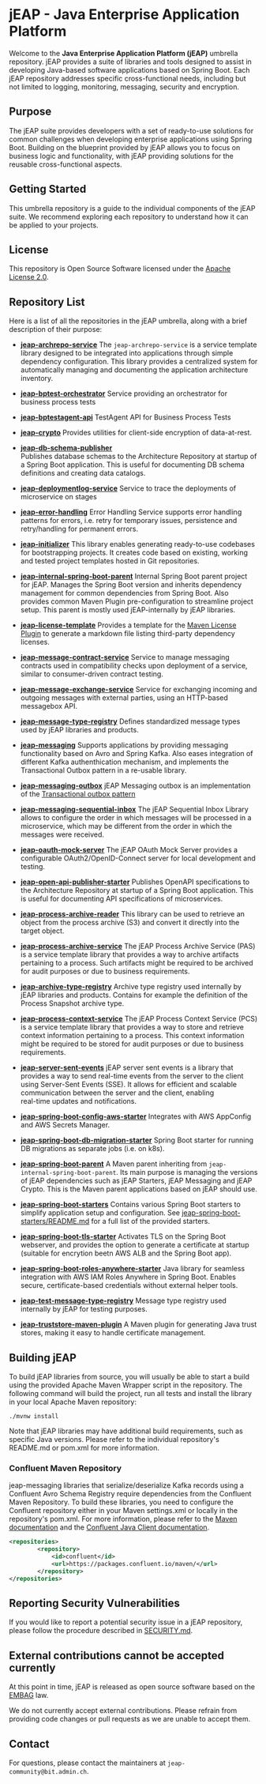 # jEAP - Java Enterprise Application Platform

Welcome to the **Java Enterprise Application Platform (jEAP)** umbrella repository. jEAP provides a suite of
libraries and tools designed to assist in developing Java-based software applications based on Spring Boot.
Each jEAP repository addresses specific cross-functional needs, including but not limited to logging, monitoring,
messaging, security and encryption.

## Purpose

The jEAP suite provides developers with a set of ready-to-use solutions for common challenges when developing enterprise
applications using Spring Boot. Building on the blueprint provided by jEAP allows you to focus on business logic and
functionality, with jEAP providing solutions for the reusable cross-functional aspects.

## Getting Started

This umbrella repository is a guide to the individual components of the jEAP suite. We recommend exploring each
repository to understand how it can be applied to your projects.

## License

This repository is Open Source Software licensed under the [Apache License 2.0](./LICENSE).

## Repository List

Here is a list of all the repositories in the jEAP umbrella, along with a brief description of their purpose:

- **[jeap-archrepo-service](https://github.com/jeap-admin-ch/jeap-archrepo-service)**
  The `jeap-archrepo-service` is a service template library designed to be integrated into applications through simple 
  dependency configuration. This library provides a centralized system for automatically managing and documenting the 
  application architecture inventory.

- **[jeap-bptest-orchestrator](https://github.com/jeap-admin-ch/jeap-bptest-orchestrator)**
  Service providing an orchestrator for business process tests

- **[jeap-bptestagent-api](https://github.com/jeap-admin-ch/jeap-bptestagent-api)**
  TestAgent API for Business Process Tests

- **[jeap-crypto](https://github.com/jeap-admin-ch/jeap-crypto)**
  Provides utilities for client-side encryption of data-at-rest.

- **[jeap-db-schema-publisher](https://github.com/jeap-admin-ch/jeap-db-schema-publisher)**  
  Publishes database schemas to the Architecture Repository at startup of a Spring Boot application. This is useful for
  documenting DB schema definitions and creating data catalogs.

- **[jeap-deploymentlog-service](https://github.com/jeap-admin-ch/jeap-deploymentlog-service)**
  Service to trace the deployments of microservice on stages

- **[jeap-error-handling](https://github.com/jeap-admin-ch/jeap-error-handling)**
  Error Handling Service supports error handling patterns for errors, i.e. retry for temporary issues,
  persistence and retry/handling for permanent errors.

- **[jeap-initializer](https://github.com/jeap-admin-ch/jeap-initializer)**
  This library enables generating ready-to-use codebases for bootstrapping projects. It creates code based on existing,
  working and tested project templates hosted in Git repositories.

- **[jeap-internal-spring-boot-parent](https://github.com/jeap-admin-ch/jeap-internal-spring-boot-parent)**
  Internal Spring Boot parent project for jEAP. Manages the Spring Boot version and inherits dependency management for
  common dependencies from Spring Boot. Also provides common Maven Plugin pre-configuration to streamline project setup.
  This parent is mostly used jEAP-internally by jEAP libraries.

- **[jeap-license-template](https://github.com/jeap-admin-ch/jeap-license-template)**
  Provides a template for the [Maven License Plugin](https://www.mojohaus.org/license-maven-plugin/aggregate-add-third-party-mojo.html) to
  generate a markdown file listing third-party dependency licenses.

- **[jeap-message-contract-service](https://github.com/jeap-admin-ch/jeap-message-contract-service)**
  Service to manage messaging contracts used in compatibility checks upon deployment of a service,
  similar to consumer-driven contract testing.

- **[jeap-message-exchange-service](https://github.com/jeap-admin-ch/jeap-message-exchange-service)**
  Service for exchanging incoming and outgoing messages with external parties, using an HTTP-based messagebox API.

- **[jeap-message-type-registry](https://github.com/jeap-admin-ch/jeap-message-type-registry)**
  Defines standardized message types used by jEAP libraries and products.

- **[jeap-messaging](https://github.com/jeap-admin-ch/jeap-messaging)**
  Supports applications by providing messaging functionality based on Avro and Spring Kafka. Also eases integration of
  different Kafka authenthication mechanism, and implements the Transactional Outbox pattern in a re-usable library.

- **[jeap-messaging-outbox](https://github.com/jeap-admin-ch/jeap-messaging-outbox)**
  jEAP Messaging outbox is an implementation of the [Transactional outbox pattern](https://microservices.io/patterns/data/transactional-outbox.html)

- **[jeap-messaging-sequential-inbox](https://github.com/jeap-admin-ch/jeap-messaging-sequential-inbox)**
  The jEAP Sequential Inbox Library allows to configure the order in which messages will be processed in a microservice, which may be different from the order in which the messages were received.

- **[jeap-oauth-mock-server](https://github.com/jeap-admin-ch/jeap-oauth-mock-server)**
  The jEAP OAuth Mock Server provides a configurable OAuth2/OpenID-Connect server for local development and testing.

- **[jeap-open-api-publisher-starter](https://github.com/jeap-admin-ch/jeap-open-api-publisher-starter)**
  Publishes OpenAPI specifications to the Architecture Repository at startup of a Spring Boot application. This is useful for
  documenting API specifications of microservices.

- **[jeap-process-archive-reader](https://github.com/jeap-admin-ch/jeap-process-archive-reader)**
  This library can be used to retrieve an object from the process archive (S3) and convert it directly into the target object.

- **[jeap-process-archive-service](https://github.com/jeap-admin-ch/jeap-process-archive-service)**
  The jEAP Process Archive Service (PAS) is a service template library that provides a way to archive artifacts pertaining
  to a process. Such artifacts might be required to be archived for audit purposes or due to business requirements.

- **[jeap-archive-type-registry](https://github.com/jeap-admin-ch/jeap-archive-type-registry)**
  Archive type registry used internally by jEAP libraries and products. Contains for example the definition of the
  Process Snapshot archive type.

- **[jeap-process-context-service](https://github.com/jeap-admin-ch/jeap-process-context-service)**
  The jEAP Process Context Service (PCS) is a service template library that provides a way to store and retrieve context 
  information pertaining to a process. This context information might be required to be stored for audit purposes or due
  to business requirements.

- **[jeap-server-sent-events](https://github.com/jeap-admin-ch/jeap-server-sent-events)**
  jEAP server sent events is a library that provides a way to send real-time events from the server to the client using
  Server-Sent Events (SSE). It allows for efficient and scalable communication between the server and the client, enabling    
  real-time updates and notifications.

- **[jeap-spring-boot-config-aws-starter](https://github.com/jeap-admin-ch/jeap-spring-boot-config-aws-starter)**
  Integrates with AWS AppConfig and AWS Secrets Manager.

- **[jeap-spring-boot-db-migration-starter](https://github.com/jeap-admin-ch/jeap-spring-boot-db-migration-starter)**
  Spring Boot starter for running DB migrations as separate jobs (i.e. on k8s).

- **[jeap-spring-boot-parent](https://github.com/jeap-admin-ch/jeap-spring-boot-parent)**
  A Maven parent inheriting from `jeap-internal-spring-boot-parent`. Its main purpose is managing the versions of jEAP
  dependencies such as jEAP Starters, jEAP Messaging and jEAP Crypto. This is the Maven parent applications based on jEAP
  should use.

- **[jeap-spring-boot-starters](https://github.com/jeap-admin-ch/jeap-spring-boot-starters)**
  Contains various Spring Boot starters to simplify application setup and configuration.
  See [jeap-spring-boot-starters/README.md](https://github.com/jeap-admin-ch/jeap-spring-boot-starters/blob/main/README.md)
  for a full list of the provided starters.

- **[jeap-spring-boot-tls-starter](https://github.com/jeap-admin-ch/jeap-spring-boot-tls-starter)**
  Activates TLS on the Spring Boot webserver, and provides the option to generate a certificate at startup (suitable for 
  encrytion beetn AWS ALB and the Spring Boot app).

- **[jeap-spring-boot-roles-anywhere-starter](https://github.com/jeap-admin-ch/jeap-spring-boot-roles-anywhere-starter)**
  Java library for seamless integration with AWS IAM Roles Anywhere in Spring Boot. 
  Enables secure, certificate-based credentials without external helper tools.

- **[jeap-test-message-type-registry](https://github.com/jeap-admin-ch/jeap-test-message-type-registry)**
  Message type registry used internally by jEAP for testing purposes.

- **[jeap-truststore-maven-plugin](https://github.com/jeap-admin-ch/jeap-truststore-maven-plugin)**
  A Maven plugin for generating Java trust stores, making it easy to handle certificate management.

## Building jEAP

To build jEAP libraries from source, you will usually be able to start a build using the provided Apache Maven Wrapper
script in the repository. The following command will build the project, run all tests and install the library
in your local Apache Maven repository:

```shell
./mvnw install
```
Note that jEAP libraries may have additional build requirements, such as specific Java versions. Please refer to the
individual repository's README.md or pom.xml for more information.

### Confluent Maven Repository

jeap-messaging libraries that serialize/deserialize Kafka records using a Confluent Avro Schema Registry require 
dependencies from the Confluent Maven Repository. To build these libraries, you need to configure the Confluent 
repository either in your Maven settings.xml or locally in the repository's pom.xml. For more information, please refer 
to the [Maven documentation](https://maven.apache.org/guides/mini/guide-multiple-repositories.html) and the
[Confluent Java Client documentation](https://docs.confluent.io/kafka-clients/java/current/overview.html#java-installation).

```xml
<repositories>
        <repository>
            <id>confluent</id>
            <url>https://packages.confluent.io/maven/</url>
        </repository>
</repositories>
```

## Reporting Security Vulnerabilities

If you would like to report a potential security issue in a jEAP repository, please follow the procedure described in
[SECURITY.md](./SECURITY.md).

## External contributions cannot be accepted currently

At this point in time, jEAP is released as open source software based on the
[EMBAG](https://www.fedlex.admin.ch/eli/cc/2023/682/de) law.

We do not currently accept external contributions. Please refrain from providing code changes or pull requests as we are
unable to accept them.

## Contact

For questions, please contact the maintainers at `jeap-community@bit.admin.ch`.
